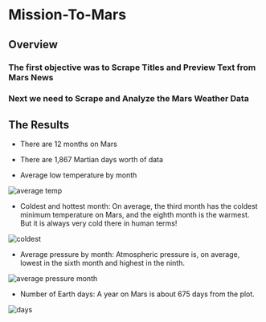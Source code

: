 # Mission-To-Mars
## Overview
### The first objective was to Scrape Titles and Preview Text from Mars News
### Next we need to Scrape and Analyze the Mars Weather Data
## The Results

- There are 12 months on Mars

- There are 1,867 Martian days worth of data

- Average low temperature by month

![average temp](https://user-images.githubusercontent.com/114125836/221082592-892b9e7a-558d-4f44-bf78-98a94a078d26.PNG)


- Coldest and hottest month:
On average, the third month has the coldest minimum temperature on Mars, and the eighth month is the warmest. But it is always very cold there in human terms!

![coldest](https://user-images.githubusercontent.com/114125836/221082561-9198b8b8-2c24-4cd4-b408-2e66a7b489cc.PNG)


- Average pressure by month: Atmospheric pressure is, on average, lowest in the sixth month and highest in the ninth.

![average pressure month](https://user-images.githubusercontent.com/114125836/221082532-2b0db08d-362a-4a05-82ee-a5fee477a3dd.PNG)


- Number of Earth days: A year on Mars is about 675 days from the plot.

![days](https://user-images.githubusercontent.com/114125836/221082385-83343825-4def-4468-ba13-df2b7c3eb17c.PNG)


